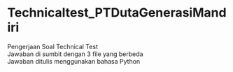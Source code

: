 # Technicaltest_PTDutaGenerasiMandiri

Pengerjaan Soal Technical Test  
Jawaban di sumbit dengan 3 file yang berbeda  
Jawaban ditulis menggunakan bahasa Python  

